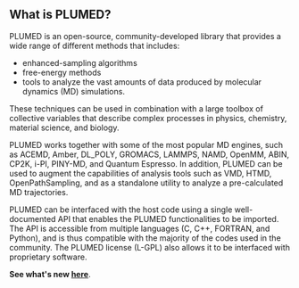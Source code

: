 What is PLUMED?
-----------------------------

PLUMED is an open-source, community-developed library that provides a wide range of different methods that includes:

* enhanced-sampling algorithms
* free-energy methods
* tools to analyze the vast amounts of data produced by molecular dynamics (MD) simulations.

These techniques can be used in combination with a large toolbox of collective variables that describe complex processes in physics, chemistry, material science, and biology. 

PLUMED works together with some of the most popular MD engines, such as ACEMD, Amber, DL_POLY, GROMACS, LAMMPS, NAMD, OpenMM, ABIN, CP2K, i-PI, PINY-MD, and Quantum Espresso. In addition, PLUMED can be used to augment the capabilities of analysis tools such as VMD, HTMD, OpenPathSampling, and as a standalone utility to analyze a pre-calculated MD trajectories.

PLUMED can be interfaced with the host code using a single well-documented API that enables the PLUMED functionalities to be imported. The API is accessible from multiple languages (C, C++, FORTRAN, and Python), and is thus compatible with the majority of the codes used in the community. The PLUMED license (L-GPL) also allows it to be interfaced with proprietary software.

**See what's new [here](/news.html)**.

